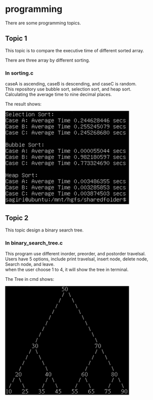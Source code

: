 # programming
There are some programming topics.

## Topic 1
This topic is to compare the executive time of different sorted array.  

There are three array by different sorting.  

### In sorting.c
caseA is ascending, caseB is descending, and caseC is random.  
This repository use bubble sort, selection sort, and heap sort.  
Calculating the average time to nine decimal places.  

The result shows:  

<img src=https://github.com/neneyhsw/programming/blob/main/sorting_results.png width="400" height="300">  

## Topic 2
This topic design a binary search tree.  

### In binary_search_tree.c
This program use different inorder, preorder, and postorder travelsal.  
Users have 5 options, include print travelsal, insert node, delete node, Search node, and leave.  
when the user choose 1 to 4, it will show the tree in terminal.  


The Tree in cmd shows:  

<img src=https://github.com/neneyhsw/programming/blob/main/show_tree.png width="400" height="350">  

